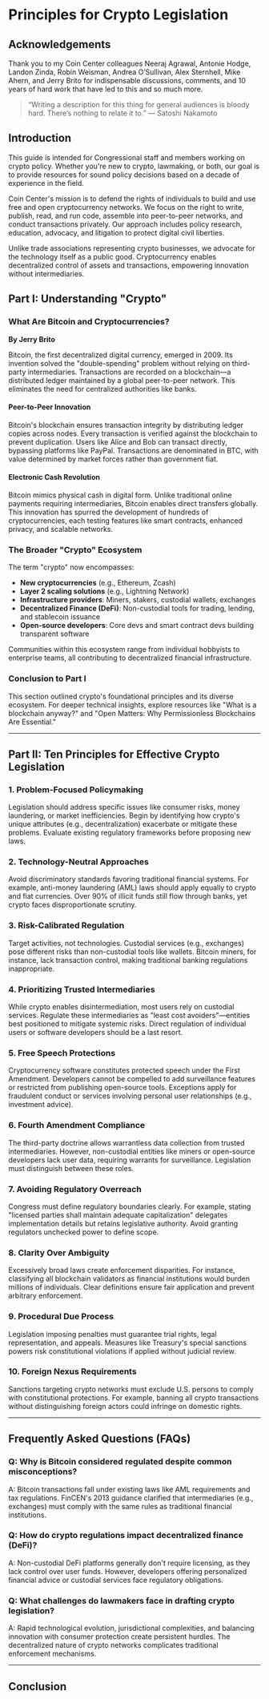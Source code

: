 # Principles for Crypto Legislation

## Acknowledgements

Thank you to my Coin Center colleagues Neeraj Agrawal, Antonie Hodge, Landon Zinda, Robin Weisman, Andrea O’Sullivan, Alex Sternhell, Mike Ahern, and Jerry Brito for indispensable discussions, comments, and 10 years of hard work that have led to this and so much more.

> “Writing a description for this thing for general audiences is bloody hard. There’s nothing to relate it to.” — Satoshi Nakamoto

## Introduction

This guide is intended for Congressional staff and members working on crypto policy. Whether you're new to crypto, lawmaking, or both, our goal is to provide resources for sound policy decisions based on a decade of experience in the field.

Coin Center's mission is to defend the rights of individuals to build and use free and open cryptocurrency networks. We focus on the right to write, publish, read, and run code, assemble into peer-to-peer networks, and conduct transactions privately. Our approach includes policy research, education, advocacy, and litigation to protect digital civil liberties.

Unlike trade associations representing crypto businesses, we advocate for the technology itself as a public good. Cryptocurrency enables decentralized control of assets and transactions, empowering innovation without intermediaries.

## Part I: Understanding "Crypto"

### What Are Bitcoin and Cryptocurrencies?

**By Jerry Brito**

Bitcoin, the first decentralized digital currency, emerged in 2009. Its invention solved the "double-spending" problem without relying on third-party intermediaries. Transactions are recorded on a blockchain—a distributed ledger maintained by a global peer-to-peer network. This eliminates the need for centralized authorities like banks.

#### Peer-to-Peer Innovation

Bitcoin's blockchain ensures transaction integrity by distributing ledger copies across nodes. Every transaction is verified against the blockchain to prevent duplication. Users like Alice and Bob can transact directly, bypassing platforms like PayPal. Transactions are denominated in BTC, with value determined by market forces rather than government fiat.

#### Electronic Cash Revolution

Bitcoin mimics physical cash in digital form. Unlike traditional online payments requiring intermediaries, Bitcoin enables direct transfers globally. This innovation has spurred the development of hundreds of cryptocurrencies, each testing features like smart contracts, enhanced privacy, and scalable networks.

### The Broader "Crypto" Ecosystem

The term "crypto" now encompasses:
- **New cryptocurrencies** (e.g., Ethereum, Zcash)
- **Layer 2 scaling solutions** (e.g., Lightning Network)
- **Infrastructure providers**: Miners, stakers, custodial wallets, exchanges
- **Decentralized Finance (DeFi)**: Non-custodial tools for trading, lending, and stablecoin issuance
- **Open-source developers**: Core devs and smart contract devs building transparent software

Communities within this ecosystem range from individual hobbyists to enterprise teams, all contributing to decentralized financial infrastructure.

### Conclusion to Part I

This section outlined crypto's foundational principles and its diverse ecosystem. For deeper technical insights, explore resources like "What is a blockchain anyway?" and "Open Matters: Why Permissionless Blockchains Are Essential."

---

## Part II: Ten Principles for Effective Crypto Legislation

### 1. Problem-Focused Policymaking

Legislation should address specific issues like consumer risks, money laundering, or market inefficiencies. Begin by identifying how crypto's unique attributes (e.g., decentralization) exacerbate or mitigate these problems. Evaluate existing regulatory frameworks before proposing new laws.

### 2. Technology-Neutral Approaches

Avoid discriminatory standards favoring traditional financial systems. For example, anti-money laundering (AML) laws should apply equally to crypto and fiat currencies. Over 90% of illicit funds still flow through banks, yet crypto faces disproportionate scrutiny.

### 3. Risk-Calibrated Regulation

Target activities, not technologies. Custodial services (e.g., exchanges) pose different risks than non-custodial tools like wallets. Bitcoin miners, for instance, lack transaction control, making traditional banking regulations inappropriate.

### 4. Prioritizing Trusted Intermediaries

While crypto enables disintermediation, most users rely on custodial services. Regulate these intermediaries as "least cost avoiders"—entities best positioned to mitigate systemic risks. Direct regulation of individual users or software developers should be a last resort.

### 5. Free Speech Protections

Cryptocurrency software constitutes protected speech under the First Amendment. Developers cannot be compelled to add surveillance features or restricted from publishing open-source tools. Exceptions apply for fraudulent conduct or services involving personal user relationships (e.g., investment advice).

### 6. Fourth Amendment Compliance

The third-party doctrine allows warrantless data collection from trusted intermediaries. However, non-custodial entities like miners or open-source developers lack user data, requiring warrants for surveillance. Legislation must distinguish between these roles.

### 7. Avoiding Regulatory Overreach

Congress must define regulatory boundaries clearly. For example, stating "licensed parties shall maintain adequate capitalization" delegates implementation details but retains legislative authority. Avoid granting regulators unchecked power to define scope.

### 8. Clarity Over Ambiguity

Excessively broad laws create enforcement disparities. For instance, classifying all blockchain validators as financial institutions would burden millions of individuals. Clear definitions ensure fair application and prevent arbitrary enforcement.

### 9. Procedural Due Process

Legislation imposing penalties must guarantee trial rights, legal representation, and appeals. Measures like Treasury's special sanctions powers risk constitutional violations if applied without judicial review.

### 10. Foreign Nexus Requirements

Sanctions targeting crypto networks must exclude U.S. persons to comply with constitutional protections. For example, banning all crypto transactions without distinguishing foreign actors could infringe on domestic rights.

---

## Frequently Asked Questions (FAQs)

### Q: Why is Bitcoin considered regulated despite common misconceptions?
A: Bitcoin transactions fall under existing laws like AML requirements and tax regulations. FinCEN's 2013 guidance clarified that intermediaries (e.g., exchanges) must comply with the same rules as traditional financial institutions.

### Q: How do crypto regulations impact decentralized finance (DeFi)?
A: Non-custodial DeFi platforms generally don't require licensing, as they lack control over user funds. However, developers offering personalized financial advice or custodial services face regulatory obligations.

### Q: What challenges do lawmakers face in drafting crypto legislation?
A: Rapid technological evolution, jurisdictional complexities, and balancing innovation with consumer protection create persistent hurdles. The decentralized nature of crypto networks complicates traditional enforcement mechanisms.

---

## Conclusion
